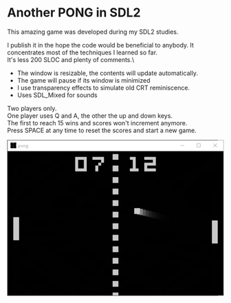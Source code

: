 # Another PONG in SDL2

This amazing game was developed during my SDL2 studies.

I publish it in the hope the code would be beneficial to anybody.
It concentrates most of the techniques I learned so far.\
It's less 200 SLOC and plenty of comments.\

* The window is resizable, the contents will update automatically.
* The game will pause if its window is minimized
* I use transparency effects to simulate old CRT reminiscence.
* Uses SDL_Mixed for sounds

Two players only.\
One player uses Q and A, the other the up and down keys.\
The first to reach 15 wins and scores won't increment anymore.\
Press SPACE at any time to reset the scores and start a new game.

![screenshoot](pong.png)
